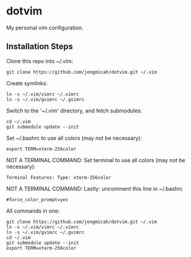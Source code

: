 # dotvim

My personal vim configuration.

## Installation Steps

Clone this repo into ~/.vim:

```
git clone https://github.com/jengmicah/dotvim.git ~/.vim
```

Create symlinks:

```
ln -s ~/.vim/vimrc ~/.vimrc
ln -s ~/.vim/gvimrc ~/.gvimrc
```

Switch to the '~/.vim' directory, and fetch submodules:

```
cd ~/.vim
git submodule update --init
```

Set ~/.bashrc to use all colors (may not be necessary):

```
export TERM=xterm-256color
```

NOT A TERMINAL COMMAND: Set terminal to use all colors (may not be necessary):

```
Terminal Features: Type: xterm-256color
```

NOT A TERMINAL COMMAND: Lastly: uncomment this line in ~/.bashrc

```
#force_color_prompt=yes
```

All commands in one:

```
git clone https://github.com/jengmicah/dotvim.git ~/.vim
ln -s ~/.vim/vimrc ~/.vimrc
ln -s ~/.vim/gvimrc ~/.gvimrc
cd ~/.vim
git submodule update --init
export TERM=xterm-256color
```
